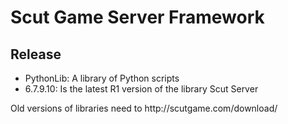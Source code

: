 Scut Game Server Framework
=================


Release
----------------
<ul>
<li>PythonLib: A library of Python scripts
<li>6.7.9.10: Is the latest R1 version of the library Scut Server
</ul>
Old versions of libraries need to http://scutgame.com/download/
